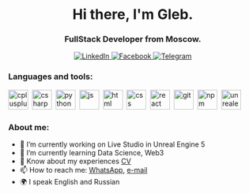<div id="header" align="center">
  <h1>Hi there, I'm Gleb.</h1>
  <h3>FullStack Developer from Moscow.</h3>
</div>
<div id="social" align="center">
  <a href="https://www.linkedin.com/in/gleb-voronkov-397082240/">
    <img src="https://img.shields.io/badge/LinkedIn-blue?style=for-the-badge&logo=linkedin&logoColor=white"
         alt="LinkedIn"/>
  </a>
  <a href="https://www.facebook.com/gleb.voronkovkov.03/">
    <img src="https://img.shields.io/badge/Facebook-blue?style=for-the-badge&logo=facebook&logoColor=white"
         alt="Facebook"/>
  </a>
  <a href="https://t.me/Gleb_Voronkov">
    <img src="https://img.shields.io/badge/Telegram-blue?style=for-the-badge&logo=telegram&logoColor=white"
         alt="Telegram"/>
  </a>
</div>

### Languages and tools:
<img src="https://cdn.jsdelivr.net/gh/devicons/devicon/icons/cplusplus/cplusplus-original.svg" title="cplusplus" width="40" height="40" />&nbsp;
<img src="https://cdn.jsdelivr.net/gh/devicons/devicon/icons/csharp/csharp-original.svg" title="csharp" width="40" height="40" />&nbsp;
<img src="https://cdn.jsdelivr.net/gh/devicons/devicon/icons/python/python-original.svg" title="python" width="40" height="40" />&nbsp;
<img src="https://cdn.jsdelivr.net/gh/devicons/devicon/icons/javascript/javascript-original.svg" title="js" width="40" height="40" />&nbsp;
<img src="https://cdn.jsdelivr.net/gh/devicons/devicon/icons/html5/html5-original.svg" title="html" width="40" height="40" />&nbsp;
<img src="https://cdn.jsdelivr.net/gh/devicons/devicon/icons/css3/css3-original.svg" title="css" width="40" height="40" />&nbsp;
<img src="https://cdn.jsdelivr.net/gh/devicons/devicon/icons/react/react-original.svg" title="react" width="40" height="40" />&nbsp;
<img src="https://cdn.jsdelivr.net/gh/devicons/devicon/icons/git/git-plain.svg" title="git" width="40" height="40" />&nbsp;
<img src="https://cdn.jsdelivr.net/gh/devicons/devicon/icons/npm/npm-original-wordmark.svg" title="npm" width="40" height="40" />&nbsp;
<img src="https://cdn.jsdelivr.net/gh/devicons/devicon/icons/unrealengine/unrealengine-original.svg" title="unrealengine" width="40" height="40" />&nbsp;

### About me:
- 🔭 I’m currently working on Live Studio in Unreal Engine 5
- 🌱 I’m currently learning Data Science, Web3
- 📄 Know about my experiences [CV](https://glebvoronkov03.github.io/Gleb-Voronkov-Web-CV/)
- 📫 How to reach me: 
      [WhatsApp](https://api.whatsapp.com/send?phone=79261781707&text=Hello,%20Gleb%20Voronkov.%20I%27m%20from%20GitHub.), 
      [e-mail](mailto:glebvoronkov03@gmail.com)
- 🌍 I speak English and Russian
